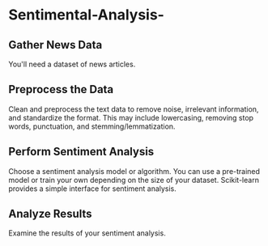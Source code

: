 # Sentimental-Analysis-
## Gather News Data
You'll need a dataset of news articles.
## Preprocess the Data
Clean and preprocess the text data to remove noise, irrelevant information, and standardize the format. This may include lowercasing, removing stop words, punctuation, and stemming/lemmatization.
## Perform Sentiment Analysis
Choose a sentiment analysis model or algorithm. You can use a pre-trained model or train your own depending on the size of your dataset. Scikit-learn provides a simple interface for sentiment analysis.
## Analyze Results
Examine the results of your sentiment analysis. 
